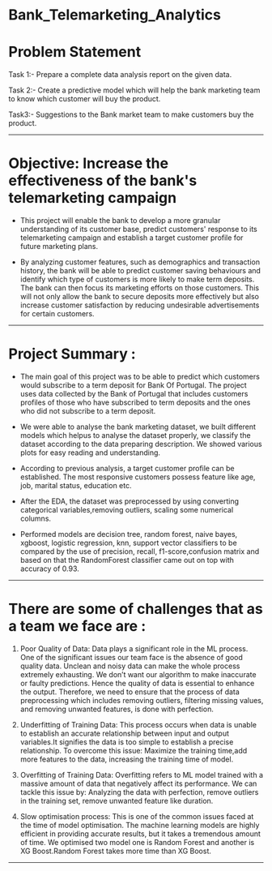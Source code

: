 # Bank_Telemarketing_Analytics

# Problem Statement
Task 1:- Prepare a complete data analysis report on the given data.

Task 2:- Create a predictive model which will help the bank marketing team to know which customer will buy the product.

Task3:- Suggestions to the Bank market team to make customers buy the product.

----------------------------------------------------------------------------------------------------------------
# Objective: Increase the effectiveness of the bank's telemarketing campaign
- This project will enable the bank to develop a more granular understanding of its customer base, predict customers' response to its telemarketing campaign and establish a target customer profile for future marketing plans.

- By analyzing customer features, such as demographics and transaction history, the bank will be able to predict customer saving behaviours and identify which type of customers is more likely to make term deposits. The bank can then focus its marketing efforts on those customers. This will not only allow the bank to secure deposits more effectively but also increase customer satisfaction by reducing undesirable advertisements for certain customers.

-----------------------------------------------------------------------------------------------------------------
# Project Summary :
- The main goal of this project was to be able to predict which customers would subscribe to a term deposit for Bank Of Portugal. The project uses data collected by the Bank of Portugal that includes customers profiles of those who have subscribed to term deposits and the ones who did not subscribe to a term deposit.

- We were able to analyse the bank marketing dataset, we built different models which helpus to analyse the dataset properly, we classify the dataset according to the data preparing description. We showed various plots for easy reading and understanding.

- According to previous analysis, a target customer profile can be established. The most responsive customers possess feature like age, job, marital status, education etc.

- After the EDA, the dataset was preprocessed by using converting categorical variables,removing outliers, scaling some numerical columns.

- Performed models are decision tree, random forest, naive bayes, xgboost, logistic regression, knn, support vector classifiers to be compared by the use of precision, recall, f1-score,confusion matrix and based on that the RandomForest classifier came out on top with accuracy of 0.93.

---------------------------------------------------------------------------------------------------------------------
# There are some of challenges that as a team we face are :
1. Poor Quality of Data:
Data plays a significant role in the ML process. One of the significant issues our team face is the absence of good quality data. Unclean and noisy data can make the whole process extremely exhausting. We don’t want our algorithm to make inaccurate or faulty predictions. Hence the quality of data is essential to enhance the output. Therefore, we need to ensure that the process of data preprocessing which includes removing outliers, filtering missing values, and removing unwanted features, is done with perfection.

2. Underfitting of Training Data:
This process occurs when data is unable to establish an accurate relationship between input and output variables.It signifies the data is too simple to establish a precise relationship.
To overcome this issue: Maximize the training time,add more features to the data, increasing the training time of model.

3. Overfitting of Training Data:
Overfitting refers to ML model trained with a massive amount of data that negatively affect its performance.
We can tackle this issue by: Analyzing the data with perfection, remove outliers in the training set, remove unwanted feature like duration.

4. Slow optimisation process:
This is one of the common issues faced at the time of model optimisation. The machine learning models are highly efficient in providing accurate results, but it takes a tremendous amount of time. We optimised two model one is Random Forest and another is XG Boost.Random Forest takes more time than XG Boost.

---------------------------------------------------------------------------------------------------------------------------
